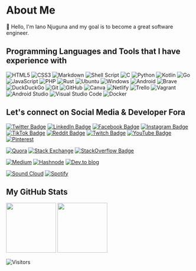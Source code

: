 # About Me

:wave: Hello, I'm Iano Njuguna and my goal is to become a great software engineer.

## Programming Languages and Tools that I have experience with

![HTML5](https://img.shields.io/badge/html5-%23E34F26.svg?style=for-the-badge&logo=html5&logoColor=white)
![CSS3](https://img.shields.io/badge/css3-%231572B6.svg?style=for-the-badge&logo=css3&logoColor=white)
![Markdown](https://img.shields.io/badge/markdown-%23000000.svg?style=for-the-badge&logo=markdown&logoColor=white)
![Shell Script](https://img.shields.io/badge/shell_script-%23121011.svg?style=for-the-badge&logo=gnu-bash&logoColor=white)
![C](https://img.shields.io/badge/c-%2300599C.svg?style=for-the-badge&logo=c&logoColor=white)
![Python](https://img.shields.io/badge/python-3670A0?style=for-the-badge&logo=python&logoColor=ffdd54)
![Kotlin](https://img.shields.io/badge/kotlin-%230095D5.svg?style=for-the-badge&logo=kotlin&logoColor=white)
![Go](https://img.shields.io/badge/go-%2300ADD8.svg?style=for-the-badge&logo=go&logoColor=white)
![JavaScript](https://img.shields.io/badge/javascript-%23323330.svg?style=for-the-badge&logo=javascript&logoColor=%23F7DF1E)
![PHP](https://img.shields.io/badge/php-%23777BB4.svg?style=for-the-badge&logo=php&logoColor=white)
![Rust](https://img.shields.io/badge/rust-%23000000.svg?style=for-the-badge&logo=rust&logoColor=white)
![Ubuntu](https://img.shields.io/badge/Ubuntu-E95420?style=for-the-badge&logo=ubuntu&logoColor=white)
![Windows](https://img.shields.io/badge/Windows-0078D6?style=for-the-badge&logo=windows&logoColor=white)
![Android](https://img.shields.io/badge/Android-3DDC84?style=for-the-badge&logo=android&logoColor=white)
![Brave](https://img.shields.io/badge/Brave-FB542B?style=for-the-badge&logo=Brave&logoColor=white)
![DuckDuckGo](https://img.shields.io/badge/DuckDuckGo-DE5833?style=for-the-badge&logo=DuckDuckGo&logoColor=white)
![Git](https://img.shields.io/badge/git-%23F05033.svg?style=for-the-badge&logo=git&logoColor=white)
![GitHub](https://img.shields.io/badge/github-%23121011.svg?style=for-the-badge&logo=github&logoColor=white)
![Canva](https://img.shields.io/badge/Canva-%2300C4CC.svg?style=for-the-badge&logo=Canva&logoColor=white)
![Netlify](https://img.shields.io/badge/netlify-%23000000.svg?style=for-the-badge&logo=netlify&logoColor=#00C7B7)
![Trello](https://img.shields.io/badge/Trello-%23026AA7.svg?style=for-the-badge&logo=Trello&logoColor=white)
![Vagrant](https://img.shields.io/badge/vagrant-%231563FF.svg?style=for-the-badge&logo=vagrant&logoColor=white)
![Android Studio](https://img.shields.io/badge/Android%20Studio-3DDC84.svg?style=for-the-badge&logo=android-studio&logoColor=white)
![Visual Studio Code](https://img.shields.io/badge/Visual%20Studio%20Code-0078d7.svg?style=for-the-badge&logo=visual-studio-code&logoColor=white)
![Docker](https://img.shields.io/badge/docker-%230db7ed.svg?style=for-the-badge&logo=docker&logoColor=white)

## Let's connect on Social Media & Developer Fora

[![Twitter Badge](https://img.shields.io/badge/Twitter-1DA1F2?style=for-the-badge&logo=twitter&logoColor=white)](https://twitter.com/MsanidiProgramu)
[![LinkedIn Badge](https://img.shields.io/badge/LinkedIn-0077B5?style=for-the-badge&logo=linkedin&logoColor=white)](https://www.linkedin.com/in/ianonjuguna/)
[![Facebook Badge](https://img.shields.io/badge/Facebook-1877F2?style=for-the-badge&logo=facebook&logoColor=white)](https://www.facebook.com/njugunagram/)
[![Instagram Badge](https://img.shields.io/badge/Instagram-E4405F?style=for-the-badge&logo=instagram&logoColor=white)](https://www.instagram.com/ianonjuguna_/)
[![TikTok Badge](https://img.shields.io/badge/TikTok-000000?style=for-the-badge&logo=tiktok&logoColor=white)](https://www.tiktok.com/@njugunatok)
[![Reddit Badge](https://img.shields.io/badge/Reddit-FF4500?style=for-the-badge&logo=reddit&logoColor=white)](https://www.reddit.com/user/IanoChege)
[![Twitch Badge](https://img.shields.io/badge/Twitch-9146FF?style=for-the-badge&logo=twitch&logoColor=white)](https://www.twitch.tv/ianonjuguna)
[![YouTube Badge](https://img.shields.io/badge/YouTube-FF0000?style=for-the-badge&logo=youtube&logoColor=white)](https://www.youtube.com/channel/UCCm0F9CXBjKNc3aG0NdbqbA)
[![Pinterest](https://img.shields.io/badge/Pinterest-%23E60023.svg?style=for-the-badge&logo=Pinterest&logoColor=white)](https://www.pinterest.com/IanoNjuguna/)

[![Quora](https://img.shields.io/badge/Quora-%23B92B27.svg?style=for-the-badge&logo=Quora&logoColor=white)](https://www.quora.com/profile/Iano-Nj%C5%A9g%C5%A9na)
[![Stack Exchange](https://img.shields.io/badge/StackExchange-%23ffffff.svg?style=for-the-badge&logo=StackExchange&logoColor=white)](https://meta.stackexchange.com/users/1175300/iano-njuguna)
[![StackOverflow Badge](https://img.shields.io/badge/Stack_Overflow-FE7A16?style=for-the-badge&logo=stack-overflow&logoColor=white)](https://stackoverflow.com//users/18533523/iano-njuguna)

[![Medium](https://img.shields.io/badge/Medium-12100E?style=for-the-badge&logo=medium&logoColor=white)](https://medium.com/@IanoNjuguna)
[![Hashnode](https://img.shields.io/badge/Hashnode-2962FF?style=for-the-badge&logo=hashnode&logoColor=white)](https://ianonjuguna.hashnode.dev/)
[![Dev.to blog](https://img.shields.io/badge/dev.to-0A0A0A?style=for-the-badge&logo=dev.to&logoColor=white)](https://dev.to/ianonjuguna)

[![Sound Cloud](https://img.shields.io/badge/sound%20cloud-FF5500?style=for-the-badge&logo=soundcloud&logoColor=white)](https://soundcloud.com/ianonjuguna)
[![Spotify](https://img.shields.io/badge/Spotify-1ED760?style=for-the-badge&logo=spotify&logoColor=white)](https://open.spotify.com/user/31vl47aryatvfowc5ivu7sn7rkfa)

## My GitHub Stats

<div>
  <img height="135px" src="https://github-readme-stats.vercel.app/api?username=IanoNjuguna&theme=nord&show_icons=true&hide_title=true&hide_border=true&hide_rank=true&include_all_commits=true&count_private=true&line_height=21">
  <img height="135px" src="https://github-readme-stats.vercel.app/api/top-langs/?username=IanoNjuguna&theme=nord&&hide_title=true&hide_border=true&layout=compact&langs_count=8">
</div>

![Visitors](https://visitor-badge.glitch.me/badge?page_id=IanoNjuguna.IanoNjuguna)

<!--

***
> Our expectation of privacy is violated when the capabilies of government surveillance have become cheaper by an order of magnitude, and each time that occurs, we need to revisit and rebalance our privacy rights.
>
> The Bankston-Soltani Principle
***

-->
